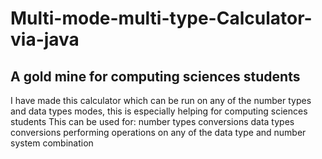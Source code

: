 # Multi-mode-multi-type-Calculator-via-java
## A gold mine for computing sciences students
I have made this calculator which can be run on any of the number types and data types modes, this is especially helping for computing sciences students
This can be used for:
number types conversions
data types conversions
performing operations on any of the data type and number system combination

